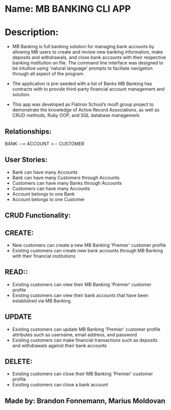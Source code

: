 
# Name: MB BANKING   CLI APP

# Description: 
* MB Banking is full banking solution for managing bank accounts by allowing MB users to create and review new banking information,  make deposits and withdrawals, and close bank accounts with their respective banking institution on file. The command line interface was designed to be intuitive using 'natural language' prompts to faciliate navigation through all aspect of the program.

* The application is pre-seeded with a list of Banks MB Banking has contracts with to provide third-party financial account management and solution.

* This app was developed as Flatiron School’s mod1 group project to demonstrate the knowledge of Active Record Associations, as well as CRUD methods, Ruby OOP, and SQL database management.



## Relationships:

BANK --< ACCOUNT >-- CUSTOMER



##  User Stories:
* Bank can have many Accounts
* Bank can have many Customers through Accounts 
* Customers can have many Banks through Accounts
* Customers can have many Accounts
* Account belongs to one Bank
* Account belongs to one Customer


## CRUD Functionality:

## CREATE:
* New customers can create a new MB Banking 'Premier' customer profile
* Existing customers can create new bank accounts through MB Banking with their financial institutions


## READ::
* Existing customers can view their MB Banking 'Premier' customer profile
* Existing customers can view their bank accounts that have been established via MB Banking

## UPDATE
* Existing customers can update MB Banking 'Premier' customer profile attributes such as username, email address, and password
* Existing customers can make financial transactions such as deposits and withdrawals against their bank accounts

## DELETE:
* Existing customers can close their MB Banking 'Premier' customer profile
* Existing customers can close a bank account 



## Made by: Brandon Fonnemann, Marius Moldovan